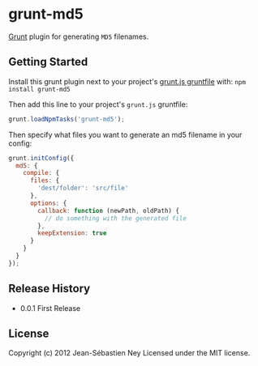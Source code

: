 # grunt-md5

[Grunt][grunt] plugin for generating `MD5` filenames.

## Getting Started

Install this grunt plugin next to your project's [grunt.js gruntfile][getting_started] with: `npm install grunt-md5`

Then add this line to your project's `grunt.js` gruntfile:

```javascript
grunt.loadNpmTasks('grunt-md5');
```

Then specify what files you want to generate an md5 filename in your config:

```javascript
grunt.initConfig({
  md5: {
    compile: {
      files: {
        'dest/folder': 'src/file'
      },
      options: {
        callback: function (newPath, oldPath) {
          // do something with the generated file
        },
        keepExtension: true
      }
    }
  }
});
```

[grunt]: https://github.com/cowboy/grunt
[getting_started]: https://github.com/cowboy/grunt/blob/master/docs/getting_started.md

## Release History
* 0.0.1 First Release

## License
Copyright (c) 2012 Jean-Sébastien Ney
Licensed under the MIT license.
